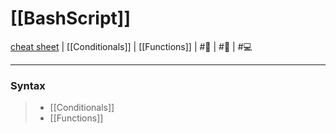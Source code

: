 #  [[BashScript]]
[cheat sheet](https://devhints.io/bash) | [[Conditionals]] | [[Functions]] | #🔎 | #📃 | #💻 
___
### Syntax
> - [[Conditionals]]
> - [[Functions]]